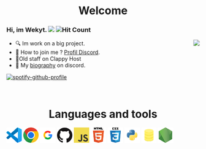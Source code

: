 <h1 align="center">Welcome</h1>

###  Hi, im Wekyt.  <img src="https://cdn.discordapp.com/attachments/890288032551424092/904825701914517584/890368948623798282.gif" height="16px"/> ![Hit Count](https://visitor-badge.laobi.icu/badge?page_id=Stan-Byes.Stan-Byes)




<p align="right">
   <a href="https://discord.com/users/725623395294773308" target="_blank" rel="nofollow">
      <img src="https://lanyard-profile-readme.vercel.app/api/725623395294773308?hideTimestamp=true&idleMessage=Just%20chillin'%20at%20the%20moment..." align="right">
   </a>
</p>

<Biographie>

- 🔍 Im work on a big project.
- 🚀 How to join me ? [Profil Discord](https://discord.com/users/725623395294773308).
- 🐧Old staff on Clappy Host
- 👤 My [biography](https://dsc.bio/Wekyts) on discord.


<Spotify musique>

[![spotify-github-profile](https://spotify-github-profile.vercel.app/api/view?uid=l3ks304r2m69fbsz9t7ikco8w&cover_image=true&theme=novatorem&bar_color=53b14f&bar_color_cover=true)](https://spotify-github-profile.vercel.app/api/view?uid=7DbdUf8aHSYoliSjO6LZv6&redirect=true)

<br />


<Langages et outils de codage>
<h1 align="center">
Languages and tools</h1>
<code><img height="40" src="https://raw.githubusercontent.com/github/explore/80688e429a7d4ef2fca1e82350fe8e3517d3494d/topics/visual-studio-code/visual-studio-code.png"></code>
<code><img height="40" src="https://raw.githubusercontent.com/github/explore/78df643247d429f6cc873026c0622819ad797942/topics/chrome/chrome.png"></code>
<code><img height="40" src="https://raw.githubusercontent.com/github/explore/78df643247d429f6cc873026c0622819ad797942/topics/google/google.png"></code>
<code><img height="40" src="https://raw.githubusercontent.com/github/explore/78df643247d429f6cc873026c0622819ad797942/topics/github/github.png"></code>
<code><img height="40" src="https://raw.githubusercontent.com/github/explore/80688e429a7d4ef2fca1e82350fe8e3517d3494d/topics/javascript/javascript.png"></code>
<code><img height="40" src="https://raw.githubusercontent.com/github/explore/80688e429a7d4ef2fca1e82350fe8e3517d3494d/topics/html/html.png"></code>
<code><img height="40" src="https://raw.githubusercontent.com/github/explore/80688e429a7d4ef2fca1e82350fe8e3517d3494d/topics/css/css.png"></code>
<code><img height="40" src="https://raw.githubusercontent.com/github/explore/80688e429a7d4ef2fca1e82350fe8e3517d3494d/topics/python/python.png"></code>
<code><img height="40" src="https://raw.githubusercontent.com/github/explore/13295c57999765ac9ffa3281942a72ab08b79de2/topics/database/database.png"></code>
<code><img height="40" src="https://raw.githubusercontent.com/github/explore/80688e429a7d4ef2fca1e82350fe8e3517d3494d/topics/nodejs/nodejs.png"></code>
